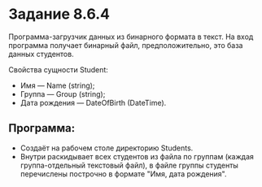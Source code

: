 # Задание 8.6.4
Программа-загрузчик данных из бинарного формата в текст. На вход программа получает бинарный файл, предположительно, это база данных студентов.

Свойства сущности Student:

*	Имя — Name (string);
*	Группа — Group (string);
*	Дата рождения — DateOfBirth (DateTime).

## Программа:

+	Создаёт на рабочем столе директорию Students.
+	Внутри раскидывает всех студентов из файла по группам (каждая группа-отдельный текстовый файл), в файле группы студенты перечислены построчно в формате "Имя, дата рождения".